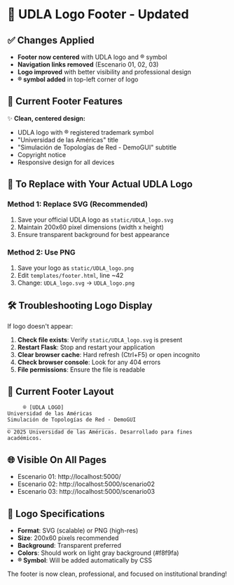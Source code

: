 # 🏫 UDLA Logo Footer - Updated

## ✅ **Changes Applied**
- **Footer now centered** with UDLA logo and ® symbol
- **Navigation links removed** (Escenario 01, 02, 03)
- **Logo improved** with better visibility and professional design
- **® symbol added** in top-left corner of logo

## 🎨 **Current Footer Features**
✨ **Clean, centered design:**
- UDLA logo with ® registered trademark symbol
- "Universidad de las Américas" title
- "Simulación de Topologías de Red - DemoGUI" subtitle
- Copyright notice
- Responsive design for all devices

## 🔄 **To Replace with Your Actual UDLA Logo**

### Method 1: Replace SVG (Recommended)
1. Save your official UDLA logo as `static/UDLA_logo.svg`
2. Maintain 200x60 pixel dimensions (width x height)
3. Ensure transparent background for best appearance

### Method 2: Use PNG
1. Save your logo as `static/UDLA_logo.png`
2. Edit `templates/footer.html`, line ~42
3. Change: `UDLA_logo.svg` → `UDLA_logo.png`

## 🛠️ **Troubleshooting Logo Display**

If logo doesn't appear:
1. **Check file exists**: Verify `static/UDLA_logo.svg` is present
2. **Restart Flask**: Stop and restart your application
3. **Clear browser cache**: Hard refresh (Ctrl+F5) or open incognito
4. **Check browser console**: Look for any 404 errors
5. **File permissions**: Ensure the file is readable

## 📱 **Current Footer Layout**

```
     ® [UDLA LOGO]
Universidad de las Américas
Simulación de Topologías de Red - DemoGUI
_________________________________
© 2025 Universidad de las Américas. Desarrollado para fines académicos.
```

## 🌐 **Visible On All Pages**
- Escenario 01: http://localhost:5000/
- Escenario 02: http://localhost:5000/scenario02  
- Escenario 03: http://localhost:5000/scenario03

## 🎯 **Logo Specifications**
- **Format**: SVG (scalable) or PNG (high-res)
- **Size**: 200x60 pixels recommended
- **Background**: Transparent preferred
- **Colors**: Should work on light gray background (#f8f9fa)
- **® Symbol**: Will be added automatically by CSS

The footer is now clean, professional, and focused on institutional branding! 